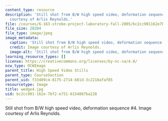 ```yaml
---
content_type: resource
description: 'Still shot from B/W high speed video, deformation sequence #4. Image
  courtesy of Arlis Reynolds.'
file: /courses/6-163-strobe-project-laboratory-fall-2005/bc2cc901162e7bf2e7516154887ba228_wedge4.jpg
file_size: 28204
file_type: image/jpeg
image_metadata:
  caption: 'Still shot from B/W high speed video, deformation sequence #4.'
  credit: Image courtesy of Arlis Reynolds.
  image-alt: 'Still shot from B/W high speed video, deformation sequence #4.'
learning_resource_types: []
license: https://creativecommons.org/licenses/by-nc-sa/4.0/
ocw_type: OCWImage
parent_title: High Speed Video Stills
parent_type: CourseSection
parent_uid: f33409c4-8175-2714-b81d-3c2218afaf85
resourcetype: Image
title: wedge4.jpg
uid: bc2cc901-162e-7bf2-e751-6154887ba228
---
```

Still shot from B/W high speed video, deformation sequence #4. Image courtesy of Arlis Reynolds.